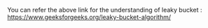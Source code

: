 You can refer the above link for the understanding of leaky bucket : https://www.geeksforgeeks.org/leaky-bucket-algorithm/

